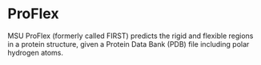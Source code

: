 # ProFlex
MSU ProFlex (formerly called FIRST) predicts the rigid and flexible regions in a protein structure, given a Protein Data Bank (PDB) file including polar hydrogen atoms. 
